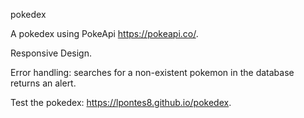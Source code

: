 pokedex

A pokedex using PokeApi https://pokeapi.co/.

Responsive Design.

Error handling: searches for a non-existent pokemon in the database returns an alert.

Test the pokedex: https://lpontes8.github.io/pokedex.
